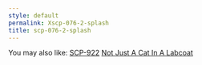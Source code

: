 ```yaml
---
style: default
permalink: Xscp-076-2-splash
title: scp-076-2-splash
---
```

You may also like:
[SCP-922](http://scp-wiki.net/scp-922)
[Not Just A Cat In A Labcoat](http://scp-wiki.net/not-just-a-cat-in-a-labcoat)